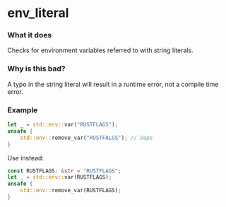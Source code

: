 # env_literal

### What it does

Checks for environment variables referred to with string literals.

### Why is this bad?

A typo in the string literal will result in a runtime error, not a compile time error.

### Example

```rust
let _ = std::env::var("RUSTFLAGS");
unsafe {
    std::env::remove_var("RUSTFALGS"); // Oops
}
```

Use instead:

```rust
const RUSTFLAGS: &str = "RUSTFLAGS";
let _ = std::env::var(RUSTFLAGS);
unsafe {
    std::env::remove_var(RUSTFLAGS);
}
```
